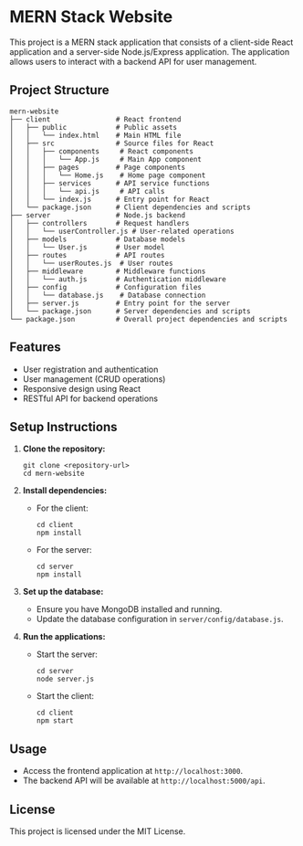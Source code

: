 # MERN Stack Website

This project is a MERN stack application that consists of a client-side React application and a server-side Node.js/Express application. The application allows users to interact with a backend API for user management.

## Project Structure

```
mern-website
├── client                # React frontend
│   ├── public            # Public assets
│   │   └── index.html    # Main HTML file
│   ├── src               # Source files for React
│   │   ├── components     # React components
│   │   │   └── App.js     # Main App component
│   │   ├── pages         # Page components
│   │   │   └── Home.js    # Home page component
│   │   ├── services      # API service functions
│   │   │   └── api.js     # API calls
│   │   └── index.js      # Entry point for React
│   └── package.json      # Client dependencies and scripts
├── server                # Node.js backend
│   ├── controllers       # Request handlers
│   │   └── userController.js # User-related operations
│   ├── models            # Database models
│   │   └── User.js       # User model
│   ├── routes            # API routes
│   │   └── userRoutes.js  # User routes
│   ├── middleware        # Middleware functions
│   │   └── auth.js       # Authentication middleware
│   ├── config            # Configuration files
│   │   └── database.js    # Database connection
│   ├── server.js         # Entry point for the server
│   └── package.json      # Server dependencies and scripts
└── package.json          # Overall project dependencies and scripts
```

## Features

- User registration and authentication
- User management (CRUD operations)
- Responsive design using React
- RESTful API for backend operations

## Setup Instructions

1. **Clone the repository:**
   ```
   git clone <repository-url>
   cd mern-website
   ```

2. **Install dependencies:**
   - For the client:
     ```
     cd client
     npm install
     ```
   - For the server:
     ```
     cd server
     npm install
     ```

3. **Set up the database:**
   - Ensure you have MongoDB installed and running.
   - Update the database configuration in `server/config/database.js`.

4. **Run the applications:**
   - Start the server:
     ```
     cd server
     node server.js
     ```
   - Start the client:
     ```
     cd client
     npm start
     ```

## Usage

- Access the frontend application at `http://localhost:3000`.
- The backend API will be available at `http://localhost:5000/api`.

## License

This project is licensed under the MIT License.